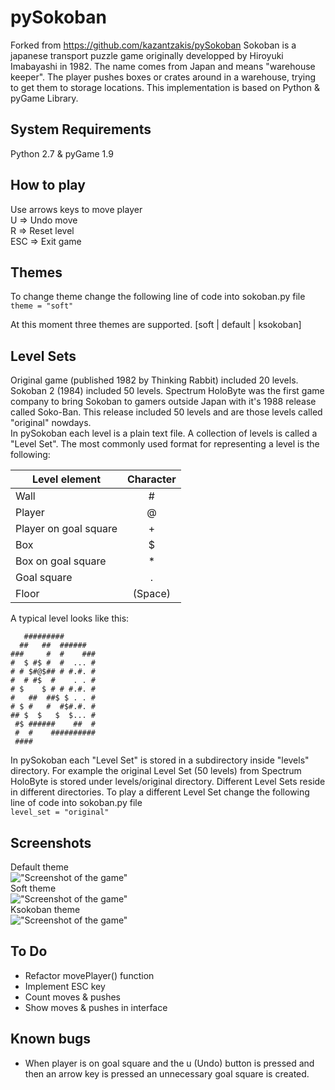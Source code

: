 # pySokoban
Forked from https://github.com/kazantzakis/pySokoban
Sokoban is a japanese transport puzzle game originally developped by Hiroyuki Imabayashi in 1982. The name comes from Japan and means "warehouse keeper". The player pushes boxes or crates around in a warehouse, trying to get them to storage locations. This implementation is based on Python & pyGame Library.

## System Requirements
Python 2.7 & pyGame 1.9

## How to play
Use arrows keys to move player  
U   => Undo move  
R   => Reset level  
ESC => Exit game  

## Themes
To change theme change the following line of code into sokoban.py file  
```theme = "soft"```  

At this moment three themes are supported. [soft | default | ksokoban]

## Level Sets
Original game (published 1982 by Thinking Rabbit) included 20 levels. Sokoban 2 (1984) included 50 levels. Spectrum HoloByte was the first game company to bring Sokoban to gamers outside Japan with it's 1988 release called Soko-Ban. This release included 50 levels and are those levels called "original" nowdays.  
In pySokoban each level is a plain text file. A collection of levels is called a "Level Set". The most commonly used format for representing a level is the following:  

| Level element         |  Character |
| --------------------- |:----------:|
| Wall                  | #          |
| Player                | @          |
| Player on goal square | +          |
| Box                   | $          |
| Box on goal square    | *          |
| Goal square	        | .          |
| Floor                 | (Space)    |

A typical level looks like this:  

```
   #########
  ##   ##  ######
###     #  #    ###
#  $ #$ #  #  ... #
# # $#@$## # #.#. #
#  # #$  #    . . #
# $    $ # # #.#. #
#   ##  ##$ $ . . #
# $ #   #  #$#.#. #
## $  $   $  $... #
 #$ ######    ##  #
 #  #    ##########
 ####
```  

In pySokoban each "Level Set" is stored in a subdirectory inside "levels" directory. For example the original Level Set (50 levels) from Spectrum HoloByte is stored under levels/original directory. Different Level Sets reside in different directories. To play a different Level Set change the following line of code into sokoban.py file  
```level_set = "original"```   

## Screenshots
Default theme  
!["Screenshot of the game"](themes/default/images/screenshot.png?raw=true "Screenshot of the game")  
Soft theme  
!["Screenshot of the game"](themes/soft/images/screenshot.png?raw=true "Screenshot of the game")  
Ksokoban theme  
!["Screenshot of the game"](themes/ksokoban/images/screenshot.png?raw=true "Screenshot of the game")  

## To Do
* Refactor movePlayer() function
* Implement ESC key
* Count moves & pushes
* Show moves & pushes in interface  

## Known bugs
* When player is on goal square and the u (Undo) button is pressed and then an arrow key is pressed an unnecessary goal square is created. 

